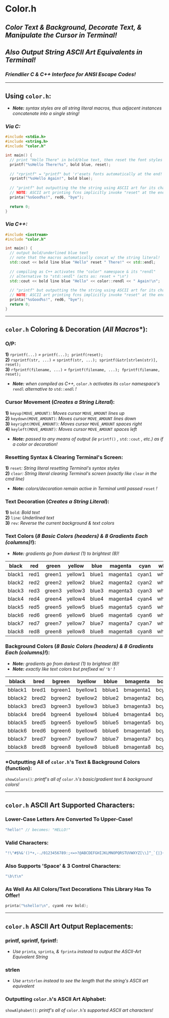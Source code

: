 # Color.h
## _Color Text & Background, Decorate Text, & Manipulate the Cursor in Terminal!_
## _Also Output String ASCII Art Equivalents in Terminal!_
### _Friendlier C & C++ Interface for ANSI Escape Codes!_
-----------
## Using `color.h`:
* _**Note:** syntax styles are all string literal macros, thus adjacent instances concatenate into a single string!_
### _Via C:_
```c
#include <stdio.h>
#include <string.h>
#include "color.h"

int main() {
  // print "Hello There" in bold/blue text, then reset the font styles
  printf("%sHello There!%s", bold blue, reset); 
  
  // "rprintf" = "printf" but 'r'esets fonts automatically at the end!
  rprintf("%sHello Again!", bold blue); 
  
  // "printf" but outputting the the string using ASCII art for its characters (in red font)
  // NOTE: ASCII art printing fcns implicitly invoke "reset" at the end
  printa("%sGood%s!", red6, "bye");
  
  return 0;
}
```
### _Via C++:_
```c++
#include <iostream>
#include "color.h"

int main() {
  // output bold/underlined blue text
  // note that the macros automatically concat w/ the string literal!
  std::cout << bold line blue "Hello" reset " There!" << std::endl;
  
  // compiling as C++ activates the "color" namespace & its "rendl" 
  // alternative to "std::endl" (acts as: reset + "\n")
  std::cout << bold line blue "Hello" << color::rendl << " Again!\n";
  
  // "printf" but outputting the the string using ASCII art for its characters (in red font)
  // NOTE: ASCII art printing fcns implicitly invoke "reset" at the end
  printa("%sGood%s!", red6, "bye");
  return 0;
}
```
-----------
## `color.h` Coloring & Decoration (_All Macros_*):
### O/P:
**1)** `rprintf(...)` _=_ `printf(...); printf(reset);`</br>
**2)** `rsprintf(str, ...)` _=_ `sprintf(str, ...); sprintf(&str[strlen(str)], reset);`</br>
**3)** `rfprintf(filename, ...)` _=_ `fprintf(filename, ...); fprintf(filename, reset);`
* _**Note:** when compiled as C++,_ `color.h` _activates its_ `color` _namespace's_ `rendl` _alternative to_ `std::endl` _!_

### Cursor Movement (_Creates a String Literal_):
**1)** `keyup(MOVE_AMOUNT)`_: Moves cursor_ `MOVE_AMOUNT` _lines up_</br>
**2)** `keydown(MOVE_AMOUNT)`_: Moves cursor_ `MOVE_AMOUNT` _lines down_</br>
**3)** `keyright(MOVE_AMOUNT)`_: Moves cursor_ `MOVE_AMOUNT` _spaces right_</br>
**4)** `keyleft(MOVE_AMOUNT)`_: Moves cursor_ `MOVE_AMOUNT` _spaces left_</br>
* _**Note:** passed to any means of output (ie_ `printf()` _,_ `std::cout` _, etc.) as if a color or decoration!_

### Resetting Syntax & Clearing Terminal's Screen:
**1)** `reset`_: String literal resetting Terminal's syntax styles_</br>
**2)** `clear`_: String literal clearing Terminal's screen (exactly like_ `clear` _in the cmd line)_</br>
* _**Note:** colors/decoration remain active in Terminal until passed_ `reset` _!_

### Text Decoration (_Creates a String Literal_):
**1)** `bold`_: Bold text_</br>
**2)** `line`_: Underlined text_</br>
**3)** `rev`_: Reverse the current background & text colors_

### Text Colors (_8 Basic Colors (headers) & 8 Gradients Each (columns)!_):
* _**Note:** gradients go from darkest (1) to brightest (8)!_</br>

| black  | red  | green  | yellow  | blue  |  magenta | cyan  | white  | 
|:------:|:----:|:------:|:-------:|:-----:|:--------:|:-----:|:------:|
| black1 | red1 | green1 | yellow1 | blue1 | magenta1 | cyan1 | white1 |
| black2 | red2 | green2 | yellow2 | blue2 | magenta2 | cyan2 | white2 |
| black3 | red3 | green3 | yellow3 | blue3 | magenta3 | cyan3 | white3 |
| black4 | red4 | green4 | yellow4 | blue4 | magenta4 | cyan4 | white4 |
| black5 | red5 | green5 | yellow5 | blue5 | magenta5 | cyan5 | white5 |
| black6 | red6 | green6 | yellow6 | blue6 | magenta6 | cyan6 | white6 |
| black7 | red7 | green7 | yellow7 | blue7 | magenta7 | cyan7 | white7 |
| black8 | red8 | green8 | yellow8 | blue8 | magenta8 | cyan8 | white8 |

### Background Colors (_8 Basic Colors (headers) & 8 Gradients Each (columns)!_):
* _**Note:** gradients go from darkest (1) to brightest (8)!_</br>
* _**Note:** exactly like text colors but prefixed w/_ `'b'` _!_</br>

| bblack  | bred  | bgreen  | byellow  | bblue  |  bmagenta | bcyan  | bwhite  | 
|:-------:|:-----:|:-------:|:--------:|:------:|:---------:|:------:|:-------:|
| bblack1 | bred1 | bgreen1 | byellow1 | bblue1 | bmagenta1 | bcyan1 | bwhite1 |
| bblack2 | bred2 | bgreen2 | byellow2 | bblue2 | bmagenta2 | bcyan2 | bwhite2 |
| bblack3 | bred3 | bgreen3 | byellow3 | bblue3 | bmagenta3 | bcyan3 | bwhite3 |
| bblack4 | bred4 | bgreen4 | byellow4 | bblue4 | bmagenta4 | bcyan4 | bwhite4 |
| bblack5 | bred5 | bgreen5 | byellow5 | bblue5 | bmagenta5 | bcyan5 | bwhite5 |
| bblack6 | bred6 | bgreen6 | byellow6 | bblue6 | bmagenta6 | bcyan6 | bwhite6 |
| bblack7 | bred7 | bgreen7 | byellow7 | bblue7 | bmagenta7 | bcyan7 | bwhite7 |
| bblack8 | bred8 | bgreen8 | byellow8 | bblue8 | bmagenta8 | bcyan8 | bwhite8 |


### \*Outputting All of `color.h`'s Text & Background Colors (function):
`showColors()`_: printf's all of_ `color.h`_'s basic/gradient text & background colors!_

-----------
## `color.h` ASCII Art Supported Characters:
### Lower-Case Letters Are Converted To Upper-Case!
```c
"hello!" // becomes: "HELLO!"
```
### Valid Characters:
```c
"!\"#$%&'()*+,-./0123456789:;<=>?@ABCDEFGHIJKLMNOPQRSTUVWXYZ[\\]^_`{|}~"
```
### Also Supports 'Space' & 3 Control Characters:
```c
"\b\t\n"
```
### As Well As All Colors/Text Decorations This Library Has To Offer!
```c
printa("%shello!\n", cyan6 rev bold);
```

-----------
## `color.h` ASCII Art Output Replacements:

### printf, sprintf, fprintf:
* _Use_ `printa`_,_ `sprinta`_, &_ `fprinta` _instead to output the ASCII-Art Equivalent String_

### strlen
* _Use_ `artstrlen` _instead to see the length that the string's ASCII art equivalent_

### Outputting `color.h`'s ASCII Art Alphabet:
`showAlphabet()`_: printf's all of_ `color.h`_'s supported ASCII art characters!_

